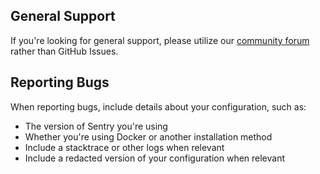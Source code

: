 ## General Support

If you're looking for general support, please utilize our [community forum](https://forum.sentry.io/) rather than GitHub Issues.

## Reporting Bugs

When reporting bugs, include details about your configuration, such as:

- The version of Sentry you're using
- Whether you're using Docker or another installation method
- Include a stacktrace or other logs when relevant
- Include a redacted version of your configuration when relevant
